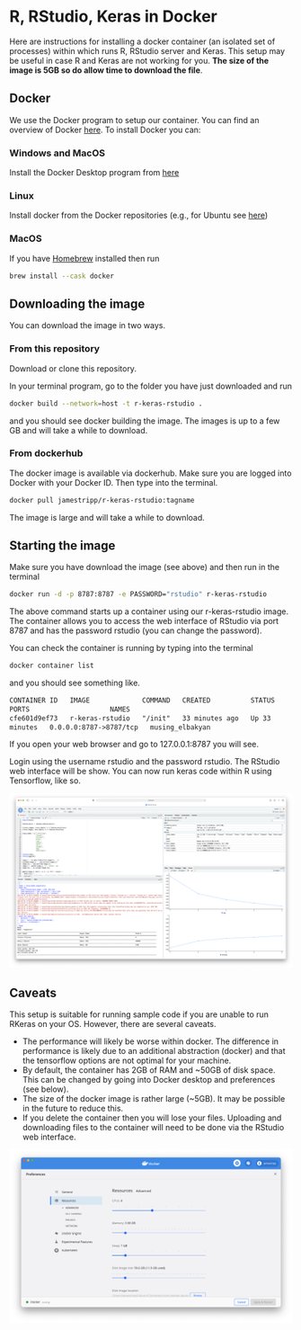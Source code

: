# R, RStudio, Keras in Docker

Here are instructions for installing a docker container (an isolated set of processes) within which runs R, RStudio server and Keras. 
This setup may be useful in case R and Keras are not working for you. **The size of the image is 5GB so do allow time to download the file**.

## Docker

We use the Docker program to setup our container. You can find an overview of Docker [here](https://docs.docker.com/get-started/overview/). 
To install Docker you can:

### Windows and MacOS

Install the Docker Desktop program from [here](https://www.docker.com/products/docker-desktop)

### Linux

Install docker from the Docker repositories (e.g., for Ubuntu see [here](https://docs.docker.com/engine/install/ubuntu/))

### MacOS

If you have [Homebrew](https://brew.sh) installed then run 

```bash
brew install --cask docker
```

## Downloading the image

You can download the image in two ways.

### From this repository

Download or clone this repository.

In your terminal program, go to the folder you have just downloaded and run

```bash
docker build --network=host -t r-keras-rstudio .
```

and you should see docker building the image. The images is up to a few GB and will take a while to download.

### From dockerhub

The docker image is available via dockerhub. Make sure you are logged into Docker with your Docker ID. Then type into the terminal.

```bash
docker pull jamestripp/r-keras-rstudio:tagname
```

The image is large and will take a while to download.

## Starting the image

Make sure you have download the image (see above) and then run in the terminal

```bash
docker run -d -p 8787:8787 -e PASSWORD="rstudio" r-keras-rstudio
```

The above command starts up a container using our r-keras-rstudio image. The container allows you to access the web interface of RStudio via port 8787 and has the password rstudio (you can change the password).

You can check the container is running by typing into the terminal

```bash
docker container list
```

and you should see something like.

```
CONTAINER ID   IMAGE             COMMAND   CREATED          STATUS          PORTS                    NAMES
cfe601d9ef73   r-keras-rstudio   "/init"   33 minutes ago   Up 33 minutes   0.0.0.0:8787->8787/tcp   musing_elbakyan
```

If you open your web browser and go to 127.0.0.1:8787 you will see.

Login using the username rstudio and the password rstudio. The RStudio web interface will be show. You can now run keras code within R using Tensorflow, like so.

![RStudio interface running sample keras code](fig1.png)

## Caveats

This setup is suitable for running sample code if you are unable to run RKeras on your OS. However, there are several caveats.

* The performance will likely be worse within docker. The difference in performance is likely due to an additional abstraction (docker) and that the tensorflow options are not optimal for your machine.
* By default, the container has 2GB of RAM and ~50GB of disk space. This can be changed by going into Docker desktop and preferences (see below).
* The size of the docker image is rather large (~5GB). It may be possible in the future to reduce this.
* If you delete the container then you will lose your files. Uploading and downloading files to the container will need to be done via the RStudio web interface.

![Docker Desktop preferences](fig2.png)
